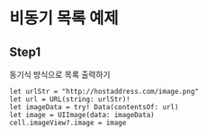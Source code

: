 # 비동기 목록 예제

## Step1

동기식 방식으로 목록 출력하기

    let urlStr = "http://hostaddress.com/image.png"
    let url = URL(string: urlStr)!
    let imageData = try! Data(contentsOf: url)
    let image = UIImage(data: imageData)
    cell.imageView?.image = image
